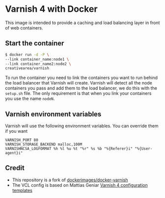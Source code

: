 # Varnish 4 with Docker

This image is intended to provide a caching and load balancing layer in front of web containers.

## Start the container

```bash
$ docker run -d -P \
--link container_name:node1 \
--link container_name2:node2 \
creativearea/varnish
```

To run the container you need to link the containers you want to run behind the load balancer that Varnish will create.
Varnish will detect all the node containers you pass and add them to the load balancer, we do this with the `setup.sh` file. The only requirement is that when you link your containers you use the name `nodeN`.

## Varnish environment variables

Varnish will use the following environment variables. You can override them if you want

	VARNISH_PORT 80
	VARNISH_STORAGE_BACKEND malloc,100M
	VARNISHNCSA_LOGFORMAT %h %l %u %t "%r" %s %b "%{Referer}i" "%{User-agent}i"


## Credit

- This repository is a fork of [dockerimages/docker-varnish](https://github.com/dockerimages/docker-varnish)
- The VCL config is based on Mattias Geniar [Varnish 4 configuration templates](https://github.com/mattiasgeniar/varnish-4.0-configuration-templates)
